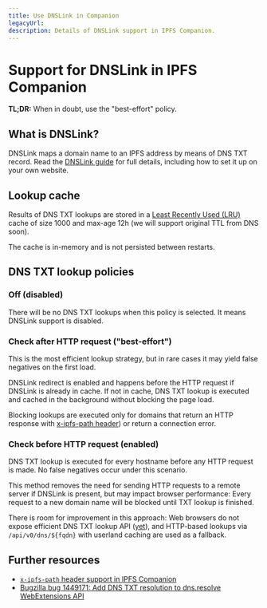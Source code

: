```yaml
---
title: Use DNSLink in Companion
legacyUrl:
description: Details of DNSLink support in IPFS Companion.
---
```


# Support for DNSLink in IPFS Companion

**TL;DR:** When in doubt, use the "best-effort" policy.

## What is DNSLink?

DNSLink maps a domain name to an IPFS address by means of DNS TXT record. Read the [DNSLink guide](../concepts/dnslink.md) for full details, including how to set it up on your own website.

## Lookup cache

Results of DNS TXT lookups are stored in a [Least Recently Used (LRU)](https://en.wikipedia.org/wiki/Cache_replacement_policies#Least_Recently_Used) cache of size 1000 and max-age 12h (we will support original TTL from DNS soon).

The cache is in-memory and is not persisted between restarts.

## DNS TXT lookup policies

### Off (disabled)

There will be no DNS TXT lookups when this policy is selected. It means DNSLink support is disabled.

### Check after HTTP request ("best-effort")

This is the most efficient lookup strategy, but in rare cases it may yield false negatives on the first load.

DNSLink redirect is enabled and happens before the HTTP request if DNSLink is already in cache. If not in cache, DNS TXT lookup is executed and cached in the background without blocking the page load.

Blocking lookups are executed only for domains that return an HTTP response with [x-ipfs-path header](companion-x-ipfs-path-header.md)) or return a connection error.

### Check before HTTP request (enabled)

DNS TXT lookup is executed for every hostname before any HTTP request is made. No false negatives occur under this scenario.

This method removes the need for sending HTTP requests to a remote server if DNSLink is present, but may impact browser performance: Every request to a new domain name will be blocked until TXT lookup is finished.

There is room for improvement in this approach: Web browsers do not expose efficient DNS TXT lookup API ([yet](https://bugzilla.mozilla.org/show_bug.cgi?id=1449171)), and HTTP-based lookups via `/api/v0/dns/${fqdn}` with userland caching are used as a fallback.

## Further resources

- [`x-ipfs-path` header support in IPFS Companion](companion-x-ipfs-path-header.md)
- [Bugzilla bug 1449171: Add DNS TXT resolution to dns.resolve WebExtensions API](https://bugzilla.mozilla.org/show_bug.cgi?id=1449171)
